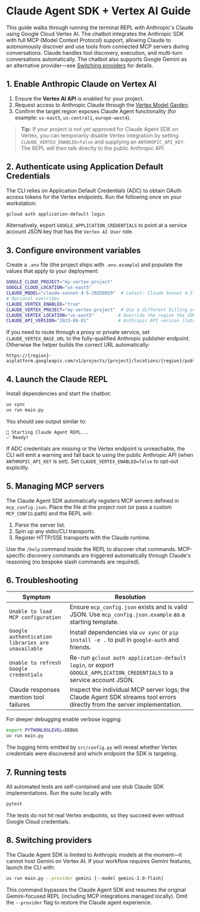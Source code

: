 # Claude Agent SDK + Vertex AI Guide

This guide walks through running the terminal REPL with Anthropic's Claude using Google Cloud Vertex AI. The chatbot integrates the Anthropic SDK with full MCP (Model Context Protocol) support, allowing Claude to autonomously discover and use tools from connected MCP servers during conversations. Claude handles tool discovery, execution, and multi-turn conversations automatically. The chatbot also supports Google Gemini as an alternative provider—see [Switching providers](#8-switching-providers) for details.

## 1. Enable Anthropic Claude on Vertex AI

1. Ensure the **Vertex AI API** is enabled for your project.
2. Request access to Anthropic Claude through the [Vertex Model Garden](https://console.cloud.google.com/vertex-ai/publishers/anthropic).
3. Confirm the target region exposes Claude Agent functionality (for example: `us-east5`, `us-central1`, `europe-west4`).

> **Tip:** If your project is not yet approved for Claude Agent SDK on Vertex, you can temporarily disable Vertex integration by setting `CLAUDE_VERTEX_ENABLED=false` and supplying an `ANTHROPIC_API_KEY`. The REPL will then talk directly to the public Anthropic API.

## 2. Authenticate using Application Default Credentials

The CLI relies on Application Default Credentials (ADC) to obtain OAuth access tokens for the Vertex endpoints. Run the following once on your workstation:

```bash
gcloud auth application-default login
```

Alternatively, export `GOOGLE_APPLICATION_CREDENTIALS` to point at a service account JSON key that has the `Vertex AI User` role.

## 3. Configure environment variables

Create a `.env` file (the project ships with `.env.example`) and populate the values that apply to your deployment:

```bash
GOOGLE_CLOUD_PROJECT="my-vertex-project"
GOOGLE_CLOUD_LOCATION="us-east5"
CLAUDE_MODEL="claude-sonnet-4-5-20250929"  # Latest: Claude Sonnet 4.5 (Sept 29, 2025)
# Optional overrides
CLAUDE_VERTEX_ENABLED="true"
CLAUDE_VERTEX_PROJECT="my-vertex-project"  # Use a different billing project if needed
CLAUDE_VERTEX_LOCATION="us-east5"         # Override the region the SDK should call
CLAUDE_API_VERSION="2023-06-01"           # Anthropic API version (latest stable)
```

If you need to route through a proxy or private service, set `CLAUDE_VERTEX_BASE_URL` to the fully-qualified Anthropic publisher endpoint. Otherwise the helper builds the correct URL automatically:

```
https://{region}-aiplatform.googleapis.com/v1/projects/{project}/locations/{region}/publishers/anthropic
```

## 4. Launch the Claude REPL

Install dependencies and start the chatbot:

```bash
uv sync
uv run main.py
```

You should see output similar to:

```
🚀 Starting Claude Agent REPL...
✅ Ready!
```

If ADC credentials are missing or the Vertex endpoint is unreachable, the CLI will emit a warning and fall back to using the public Anthropic API (when `ANTHROPIC_API_KEY` is set). Set `CLAUDE_VERTEX_ENABLED=false` to opt-out explicitly.

## 5. Managing MCP servers

The Claude Agent SDK automatically registers MCP servers defined in `mcp_config.json`. Place the file at the project root (or pass a custom `MCP_CONFIG` path) and the REPL will:

1. Parse the server list.
2. Spin up any stdio/CLI transports.
3. Register HTTP/SSE transports with the Claude runtime.

Use the `/help` command inside the REPL to discover chat commands. MCP-specific discovery commands are triggered automatically through Claude's reasoning (no bespoke slash commands are required).

## 6. Troubleshooting

| Symptom | Resolution |
| --- | --- |
| `Unable to load MCP configuration` | Ensure `mcp_config.json` exists and is valid JSON. Use `mcp_config.json.example` as a starting template. |
| `Google authentication libraries are unavailable` | Install dependencies via `uv sync` or `pip install -e .` to pull in `google-auth` and friends. |
| `Unable to refresh Google credentials` | Re-run `gcloud auth application-default login`, or export `GOOGLE_APPLICATION_CREDENTIALS` to a service account JSON. |
| Claude responses mention tool failures | Inspect the individual MCP server logs; the Claude Agent SDK streams tool errors directly from the server implementation. |

For deeper debugging enable verbose logging:

```bash
export PYTHONLOGLEVEL=DEBUG
uv run main.py
```

The logging hints emitted by `src/config.py` will reveal whether Vertex credentials were discovered and which endpoint the SDK is targeting.

## 7. Running tests

All automated tests are self-contained and use stub Claude SDK implementations. Run the suite locally with:

```bash
pytest
```

The tests do not hit real Vertex endpoints, so they succeed even without Google Cloud credentials.

## 8. Switching providers

The Claude Agent SDK is limited to Anthropic models at the moment—it cannot host Gemini on Vertex AI. If your workflow requires Gemini features, launch the CLI with:

```bash
uv run main.py --provider gemini [--model gemini-2.0-flash]
```

This command bypasses the Claude Agent SDK and resumes the original Gemini-focused REPL (including MCP integrations managed locally). Omit the `--provider` flag to restore the Claude agent experience.
